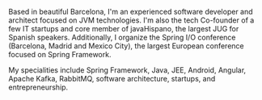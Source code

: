 Based in beautiful Barcelona, I'm an experienced software developer and architect focused on JVM technologies. I'm also the tech Co-founder of a few IT startups and core member of javaHispano, the largest JUG for Spanish speakers. Additionally, I organize the Spring I/O conference (Barcelona, Madrid and Mexico City), the largest European conference focused on Spring Framework.

My specialities include Spring Framework, Java, JEE, Android, Angular, Apache Kafka, RabbitMQ, software architecture, startups, and entrepreneurship.

